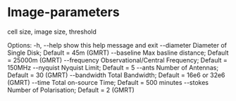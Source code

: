 # Image-parameters
cell size, image size, threshold


Options:
-h, --help        show this help message and exit
--diameter        Diameter of Single Disk; Default = 45m (GMRT)
--baseline        Max basline distance; Default = 25000m (GMRT)
--frequency       Observational/Central Frequency; Default = 150MHz
--nyquist         Nyquist Limit; Default = 5
--ants            Number of Antennas; Default = 30 (GMRT)
--bandwidth       Total Bandwidth; Default = 16e6 or 32e6 (GMRT)
--time            Total on-source Time; Default = 500 minutes
--stokes          Number of Polarisation; Default = 2 (GMRT)
